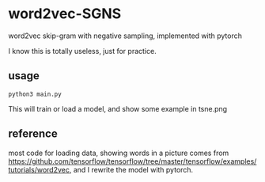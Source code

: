 # word2vec-SGNS
word2vec skip-gram with negative sampling, implemented with pytorch

I know this is totally useless, just for practice.

## usage

```
python3 main.py
```
This will train or load a model, and show some example in tsne.png

## reference 
most code for loading data, showing words in a picture comes from https://github.com/tensorflow/tensorflow/tree/master/tensorflow/examples/tutorials/word2vec, and I rewrite the model with pytorch.




